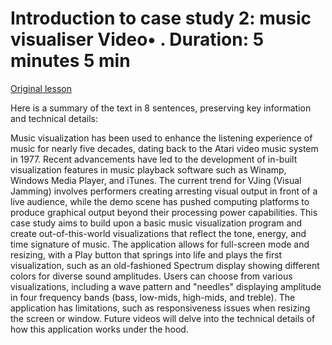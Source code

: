 # Introduction to case study 2: music visualiser Video• . Duration: 5 minutes 5 min

[Original lesson](https://www.coursera.org/learn/uol-introduction-to-programming-2/lecture/lwvMA/introduction-to-case-study-2-music-visualiser)

Here is a summary of the text in 8 sentences, preserving key information and technical details:

Music visualization has been used to enhance the listening experience of music for nearly five decades, dating back to the Atari video music system in 1977. Recent advancements have led to the development of in-built visualization features in music playback software such as Winamp, Windows Media Player, and iTunes. The current trend for VJing (Visual Jamming) involves performers creating arresting visual output in front of a live audience, while the demo scene has pushed computing platforms to produce graphical output beyond their processing power capabilities. This case study aims to build upon a basic music visualization program and create out-of-this-world visualizations that reflect the tone, energy, and time signature of music. The application allows for full-screen mode and resizing, with a Play button that springs into life and plays the first visualization, such as an old-fashioned Spectrum display showing different colors for diverse sound amplitudes. Users can choose from various visualizations, including a wave pattern and "needles" displaying amplitude in four frequency bands (bass, low-mids, high-mids, and treble). The application has limitations, such as responsiveness issues when resizing the screen or window. Future videos will delve into the technical details of how this application works under the hood.

